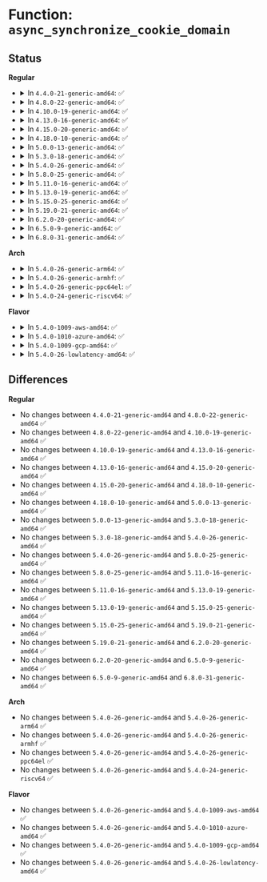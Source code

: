 # Function: <code>async_synchronize_cookie_domain</code>

## Status
<b>Regular</b>
<ul>
<li>
<details>
<summary>In <code>4.4.0-21-generic-amd64</code>: ✅</summary>

```c
void async_synchronize_cookie_domain(async_cookie_t cookie, struct async_domain * domain)
```

```json
{
  "name": "async_synchronize_cookie_domain",
  "collision_type": "Unique Global",
  "inline_type": "No",
  "funcs": [
    {
      "addr": 18446744071579512880,
      "name": "async_synchronize_cookie_domain",
      "external": true,
      "loc": "kernel/async.c:283",
      "file": "kernel/async.c",
      "inline": "seen, unknown",
      "caller_inline": [],
      "caller_func": [
        "kernel/async.c:async_synchronize_full",
        "kernel/async.c:async_synchronize_cookie"
      ]
    }
  ],
  "symbols": [
    {
      "addr": 18446744071579512880,
      "name": "async_synchronize_cookie_domain",
      "section": ".text",
      "bind": "STB_GLOBAL",
      "size": 332
    }
  ]
}
```
</details>
</li>
<li>
<details>
<summary>In <code>4.8.0-22-generic-amd64</code>: ✅</summary>

```c
void async_synchronize_cookie_domain(async_cookie_t cookie, struct async_domain * domain)
```

```json
{
  "name": "async_synchronize_cookie_domain",
  "collision_type": "Unique Global",
  "inline_type": "No",
  "funcs": [
    {
      "addr": 18446744071579526976,
      "name": "async_synchronize_cookie_domain",
      "external": true,
      "loc": "kernel/async.c:283",
      "file": "kernel/async.c",
      "inline": "seen, unknown",
      "caller_inline": [],
      "caller_func": [
        "kernel/async.c:async_synchronize_cookie",
        "kernel/async.c:async_synchronize_full"
      ]
    }
  ],
  "symbols": [
    {
      "addr": 18446744071579526976,
      "name": "async_synchronize_cookie_domain",
      "section": ".text",
      "bind": "STB_GLOBAL",
      "size": 336
    }
  ]
}
```
</details>
</li>
<li>
<details>
<summary>In <code>4.10.0-19-generic-amd64</code>: ✅</summary>

```c
void async_synchronize_cookie_domain(async_cookie_t cookie, struct async_domain * domain)
```

```json
{
  "name": "async_synchronize_cookie_domain",
  "collision_type": "Unique Global",
  "inline_type": "No",
  "funcs": [
    {
      "addr": 18446744071579550624,
      "name": "async_synchronize_cookie_domain",
      "external": true,
      "loc": "kernel/async.c:283",
      "file": "kernel/async.c",
      "inline": "seen, unknown",
      "caller_inline": [],
      "caller_func": [
        "kernel/async.c:async_synchronize_cookie",
        "kernel/async.c:async_synchronize_full"
      ]
    }
  ],
  "symbols": [
    {
      "addr": 18446744071579550624,
      "name": "async_synchronize_cookie_domain",
      "section": ".text",
      "bind": "STB_GLOBAL",
      "size": 325
    }
  ]
}
```
</details>
</li>
<li>
<details>
<summary>In <code>4.13.0-16-generic-amd64</code>: ✅</summary>

```c
void async_synchronize_cookie_domain(async_cookie_t cookie, struct async_domain * domain)
```

```json
{
  "name": "async_synchronize_cookie_domain",
  "collision_type": "Unique Global",
  "inline_type": "No",
  "funcs": [
    {
      "addr": 18446744071579537264,
      "name": "async_synchronize_cookie_domain",
      "external": true,
      "loc": "kernel/async.c:283",
      "file": "kernel/async.c",
      "inline": "seen, unknown",
      "caller_inline": [],
      "caller_func": [
        "kernel/async.c:async_synchronize_cookie",
        "kernel/async.c:async_synchronize_full"
      ]
    }
  ],
  "symbols": [
    {
      "addr": 18446744071579537264,
      "name": "async_synchronize_cookie_domain",
      "section": ".text",
      "bind": "STB_GLOBAL",
      "size": 327
    }
  ]
}
```
</details>
</li>
<li>
<details>
<summary>In <code>4.15.0-20-generic-amd64</code>: ✅</summary>

```c
void async_synchronize_cookie_domain(async_cookie_t cookie, struct async_domain * domain)
```

```json
{
  "name": "async_synchronize_cookie_domain",
  "collision_type": "Unique Global",
  "inline_type": "No",
  "funcs": [
    {
      "addr": 18446744071579564016,
      "name": "async_synchronize_cookie_domain",
      "external": true,
      "loc": "kernel/async.c:287",
      "file": "kernel/async.c",
      "inline": "seen, unknown",
      "caller_inline": [],
      "caller_func": [
        "kernel/async.c:async_synchronize_cookie",
        "kernel/async.c:async_synchronize_full"
      ]
    }
  ],
  "symbols": [
    {
      "addr": 18446744071579564016,
      "name": "async_synchronize_cookie_domain",
      "section": ".text",
      "bind": "STB_GLOBAL",
      "size": 327
    }
  ]
}
```
</details>
</li>
<li>
<details>
<summary>In <code>4.18.0-10-generic-amd64</code>: ✅</summary>

```c
void async_synchronize_cookie_domain(async_cookie_t cookie, struct async_domain * domain)
```

```json
{
  "name": "async_synchronize_cookie_domain",
  "collision_type": "Unique Global",
  "inline_type": "No",
  "funcs": [
    {
      "addr": 18446744071579592288,
      "name": "async_synchronize_cookie_domain",
      "external": true,
      "loc": "kernel/async.c:287",
      "file": "kernel/async.c",
      "inline": "seen, unknown",
      "caller_inline": [],
      "caller_func": [
        "kernel/async.c:async_synchronize_cookie",
        "kernel/async.c:async_synchronize_full"
      ]
    }
  ],
  "symbols": [
    {
      "addr": 18446744071579592288,
      "name": "async_synchronize_cookie_domain",
      "section": ".text",
      "bind": "STB_GLOBAL",
      "size": 320
    }
  ]
}
```
</details>
</li>
<li>
<details>
<summary>In <code>5.0.0-13-generic-amd64</code>: ✅</summary>

```c
void async_synchronize_cookie_domain(async_cookie_t cookie, struct async_domain * domain)
```

```json
{
  "name": "async_synchronize_cookie_domain",
  "collision_type": "Unique Global",
  "inline_type": "No",
  "funcs": [
    {
      "addr": 18446744071579630256,
      "name": "async_synchronize_cookie_domain",
      "external": true,
      "loc": "kernel/async.c:287",
      "file": "kernel/async.c",
      "inline": "seen, unknown",
      "caller_inline": [],
      "caller_func": [
        "kernel/async.c:async_synchronize_cookie",
        "kernel/async.c:async_synchronize_full"
      ]
    }
  ],
  "symbols": [
    {
      "addr": 18446744071579630256,
      "name": "async_synchronize_cookie_domain",
      "section": ".text",
      "bind": "STB_GLOBAL",
      "size": 320
    }
  ]
}
```
</details>
</li>
<li>
<details>
<summary>In <code>5.3.0-18-generic-amd64</code>: ✅</summary>

```c
void async_synchronize_cookie_domain(async_cookie_t cookie, struct async_domain * domain)
```

```json
{
  "name": "async_synchronize_cookie_domain",
  "collision_type": "Unique Global",
  "inline_type": "No",
  "funcs": [
    {
      "addr": 18446744071579655136,
      "name": "async_synchronize_cookie_domain",
      "external": true,
      "loc": "kernel/async.c:288",
      "file": "kernel/async.c",
      "inline": "seen, unknown",
      "caller_inline": [],
      "caller_func": [
        "kernel/async.c:async_synchronize_cookie",
        "kernel/async.c:async_synchronize_full"
      ]
    }
  ],
  "symbols": [
    {
      "addr": 18446744071579655136,
      "name": "async_synchronize_cookie_domain",
      "section": ".text",
      "bind": "STB_GLOBAL",
      "size": 319
    }
  ]
}
```
</details>
</li>
<li>
<details>
<summary>In <code>5.4.0-26-generic-amd64</code>: ✅</summary>

```c
void async_synchronize_cookie_domain(async_cookie_t cookie, struct async_domain * domain)
```

```json
{
  "name": "async_synchronize_cookie_domain",
  "collision_type": "Unique Global",
  "inline_type": "No",
  "funcs": [
    {
      "addr": 18446744071579692224,
      "name": "async_synchronize_cookie_domain",
      "external": true,
      "loc": "kernel/async.c:288",
      "file": "kernel/async.c",
      "inline": "seen, unknown",
      "caller_inline": [],
      "caller_func": [
        "kernel/async.c:async_synchronize_cookie",
        "kernel/async.c:async_synchronize_full"
      ]
    }
  ],
  "symbols": [
    {
      "addr": 18446744071579692224,
      "name": "async_synchronize_cookie_domain",
      "section": ".text",
      "bind": "STB_GLOBAL",
      "size": 319
    }
  ]
}
```
</details>
</li>
<li>
<details>
<summary>In <code>5.8.0-25-generic-amd64</code>: ✅</summary>

```c
void async_synchronize_cookie_domain(async_cookie_t cookie, struct async_domain * domain)
```

```json
{
  "name": "async_synchronize_cookie_domain",
  "collision_type": "Unique Global",
  "inline_type": "No",
  "funcs": [
    {
      "addr": 18446744071579732416,
      "name": "async_synchronize_cookie_domain",
      "external": true,
      "loc": "kernel/async.c:288",
      "file": "kernel/async.c",
      "inline": "seen, unknown",
      "caller_inline": [],
      "caller_func": [
        "kernel/async.c:async_synchronize_cookie",
        "kernel/async.c:async_synchronize_full"
      ]
    }
  ],
  "symbols": [
    {
      "addr": 18446744071579732416,
      "name": "async_synchronize_cookie_domain",
      "section": ".text",
      "bind": "STB_GLOBAL",
      "size": 319
    }
  ]
}
```
</details>
</li>
<li>
<details>
<summary>In <code>5.11.0-16-generic-amd64</code>: ✅</summary>

```c
void async_synchronize_cookie_domain(async_cookie_t cookie, struct async_domain * domain)
```

```json
{
  "name": "async_synchronize_cookie_domain",
  "collision_type": "Unique Global",
  "inline_type": "No",
  "funcs": [
    {
      "addr": 18446744071579712352,
      "name": "async_synchronize_cookie_domain",
      "external": true,
      "loc": "kernel/async.c:288",
      "file": "kernel/async.c",
      "inline": "seen, unknown",
      "caller_inline": [],
      "caller_func": [
        "kernel/async.c:async_synchronize_cookie",
        "kernel/async.c:async_synchronize_full"
      ]
    }
  ],
  "symbols": [
    {
      "addr": 18446744071579712352,
      "name": "async_synchronize_cookie_domain",
      "section": ".text",
      "bind": "STB_GLOBAL",
      "size": 319
    }
  ]
}
```
</details>
</li>
<li>
<details>
<summary>In <code>5.13.0-19-generic-amd64</code>: ✅</summary>

```c
void async_synchronize_cookie_domain(async_cookie_t cookie, struct async_domain * domain)
```

```json
{
  "name": "async_synchronize_cookie_domain",
  "collision_type": "Unique Global",
  "inline_type": "No",
  "funcs": [
    {
      "addr": 18446744071579719712,
      "name": "async_synchronize_cookie_domain",
      "external": true,
      "loc": "kernel/async.c:270",
      "file": "kernel/async.c",
      "inline": "seen, unknown",
      "caller_inline": [],
      "caller_func": [
        "kernel/async.c:async_synchronize_cookie",
        "kernel/async.c:async_synchronize_full"
      ]
    }
  ],
  "symbols": [
    {
      "addr": 18446744071579719712,
      "name": "async_synchronize_cookie_domain",
      "section": ".text",
      "bind": "STB_GLOBAL",
      "size": 270
    }
  ]
}
```
</details>
</li>
<li>
<details>
<summary>In <code>5.15.0-25-generic-amd64</code>: ✅</summary>

```c
void async_synchronize_cookie_domain(async_cookie_t cookie, struct async_domain * domain)
```

```json
{
  "name": "async_synchronize_cookie_domain",
  "collision_type": "Unique Global",
  "inline_type": "No",
  "funcs": [
    {
      "addr": 18446744071579798080,
      "name": "async_synchronize_cookie_domain",
      "external": true,
      "loc": "kernel/async.c:267",
      "file": "kernel/async.c",
      "inline": "seen, unknown",
      "caller_inline": [],
      "caller_func": [
        "kernel/async.c:async_synchronize_cookie",
        "kernel/async.c:async_synchronize_full"
      ]
    }
  ],
  "symbols": [
    {
      "addr": 18446744071579798080,
      "name": "async_synchronize_cookie_domain",
      "section": ".text",
      "bind": "STB_GLOBAL",
      "size": 264
    }
  ]
}
```
</details>
</li>
<li>
<details>
<summary>In <code>5.19.0-21-generic-amd64</code>: ✅</summary>

```c
void async_synchronize_cookie_domain(async_cookie_t cookie, struct async_domain * domain)
```

```json
{
  "name": "async_synchronize_cookie_domain",
  "collision_type": "Unique Global",
  "inline_type": "No",
  "funcs": [
    {
      "addr": 18446744071579907248,
      "name": "async_synchronize_cookie_domain",
      "external": true,
      "loc": "kernel/async.c:267",
      "file": "kernel/async.c",
      "inline": "seen, unknown",
      "caller_inline": [],
      "caller_func": [
        "kernel/async.c:async_synchronize_cookie",
        "kernel/async.c:async_synchronize_full"
      ]
    }
  ],
  "symbols": [
    {
      "addr": 18446744071579907248,
      "name": "async_synchronize_cookie_domain",
      "section": ".text",
      "bind": "STB_GLOBAL",
      "size": 325
    }
  ]
}
```
</details>
</li>
<li>
<details>
<summary>In <code>6.2.0-20-generic-amd64</code>: ✅</summary>

```c
void async_synchronize_cookie_domain(async_cookie_t cookie, struct async_domain * domain)
```

```json
{
  "name": "async_synchronize_cookie_domain",
  "collision_type": "Unique Global",
  "inline_type": "No",
  "funcs": [
    {
      "addr": 18446744071580060496,
      "name": "async_synchronize_cookie_domain",
      "external": true,
      "loc": "kernel/async.c:267",
      "file": "kernel/async.c",
      "inline": "seen, unknown",
      "caller_inline": [],
      "caller_func": [
        "kernel/async.c:async_synchronize_cookie",
        "kernel/async.c:async_synchronize_full"
      ]
    }
  ],
  "symbols": [
    {
      "addr": 18446744071580060496,
      "name": "async_synchronize_cookie_domain",
      "section": ".text",
      "bind": "STB_GLOBAL",
      "size": 325
    }
  ]
}
```
</details>
</li>
<li>
<details>
<summary>In <code>6.5.0-9-generic-amd64</code>: ✅</summary>

```c
void async_synchronize_cookie_domain(async_cookie_t cookie, struct async_domain * domain)
```

```json
{
  "name": "async_synchronize_cookie_domain",
  "collision_type": "Unique Global",
  "inline_type": "No",
  "funcs": [
    {
      "addr": 18446744071580114944,
      "name": "async_synchronize_cookie_domain",
      "external": true,
      "loc": "kernel/async.c:267",
      "file": "kernel/async.c",
      "inline": "seen, unknown",
      "caller_inline": [],
      "caller_func": [
        "kernel/async.c:async_synchronize_cookie",
        "kernel/async.c:async_synchronize_full"
      ]
    }
  ],
  "symbols": [
    {
      "addr": 18446744071580114944,
      "name": "async_synchronize_cookie_domain",
      "section": ".text",
      "bind": "STB_GLOBAL",
      "size": 325
    }
  ]
}
```
</details>
</li>
<li>
<details>
<summary>In <code>6.8.0-31-generic-amd64</code>: ✅</summary>

```c
void async_synchronize_cookie_domain(async_cookie_t cookie, struct async_domain * domain)
```

```json
{
  "name": "async_synchronize_cookie_domain",
  "collision_type": "Unique Global",
  "inline_type": "No",
  "funcs": [
    {
      "addr": 18446744071580160432,
      "name": "async_synchronize_cookie_domain",
      "external": true,
      "loc": "kernel/async.c:309",
      "file": "kernel/async.c",
      "inline": "seen, unknown",
      "caller_inline": [],
      "caller_func": [
        "kernel/async.c:async_synchronize_cookie",
        "kernel/async.c:async_synchronize_full"
      ]
    }
  ],
  "symbols": [
    {
      "addr": 18446744071580160432,
      "name": "async_synchronize_cookie_domain",
      "section": ".text",
      "bind": "STB_GLOBAL",
      "size": 325
    }
  ]
}
```
</details>
</li>
</ul>
<b>Arch</b>
<ul>
<li>
<details>
<summary>In <code>5.4.0-26-generic-arm64</code>: ✅</summary>

```c
void async_synchronize_cookie_domain(async_cookie_t cookie, struct async_domain * domain)
```

```json
{
  "name": "async_synchronize_cookie_domain",
  "collision_type": "Unique Global",
  "inline_type": "No",
  "funcs": [
    {
      "addr": 18446603336490870320,
      "name": "async_synchronize_cookie_domain",
      "external": true,
      "loc": "kernel/async.c:288",
      "file": "kernel/async.c",
      "inline": "seen, unknown",
      "caller_inline": [],
      "caller_func": [
        "kernel/async.c:async_synchronize_cookie",
        "kernel/async.c:async_synchronize_full"
      ]
    }
  ],
  "symbols": [
    {
      "addr": 18446603336490870320,
      "name": "async_synchronize_cookie_domain",
      "section": ".text",
      "bind": "STB_GLOBAL",
      "size": 368
    }
  ]
}
```
</details>
</li>
<li>
<details>
<summary>In <code>5.4.0-26-generic-armhf</code>: ✅</summary>

```c
void async_synchronize_cookie_domain(async_cookie_t cookie, struct async_domain * domain)
```

```json
{
  "name": "async_synchronize_cookie_domain",
  "collision_type": "Unique Global",
  "inline_type": "No",
  "funcs": [
    {
      "addr": 3224889116,
      "name": "async_synchronize_cookie_domain",
      "external": true,
      "loc": "kernel/async.c:288",
      "file": "kernel/async.c",
      "inline": "seen, unknown",
      "caller_inline": [],
      "caller_func": [
        "kernel/async.c:async_synchronize_cookie",
        "kernel/async.c:async_synchronize_full"
      ]
    }
  ],
  "symbols": [
    {
      "addr": 3224889116,
      "name": "async_synchronize_cookie_domain",
      "section": ".text",
      "bind": "STB_GLOBAL",
      "size": 432
    }
  ]
}
```
</details>
</li>
<li>
<details>
<summary>In <code>5.4.0-26-generic-ppc64el</code>: ✅</summary>

```c
void async_synchronize_cookie_domain(async_cookie_t cookie, struct async_domain * domain)
```

```json
{
  "name": "async_synchronize_cookie_domain",
  "collision_type": "Unique Global",
  "inline_type": "No",
  "funcs": [
    {
      "addr": 13835058055283701744,
      "name": "async_synchronize_cookie_domain",
      "external": true,
      "loc": "kernel/async.c:288",
      "file": "kernel/async.c",
      "inline": "seen, unknown",
      "caller_inline": [],
      "caller_func": [
        "kernel/async.c:async_synchronize_cookie",
        "kernel/async.c:async_synchronize_full"
      ]
    }
  ],
  "symbols": [
    {
      "addr": 13835058055283701744,
      "name": "async_synchronize_cookie_domain",
      "section": ".text",
      "bind": "STB_GLOBAL",
      "size": 504
    }
  ]
}
```
</details>
</li>
<li>
<details>
<summary>In <code>5.4.0-24-generic-riscv64</code>: ✅</summary>

```c
void async_synchronize_cookie_domain(async_cookie_t cookie, struct async_domain * domain)
```

```json
{
  "name": "async_synchronize_cookie_domain",
  "collision_type": "Unique Global",
  "inline_type": "No",
  "funcs": [
    {
      "addr": 18446743936271525848,
      "name": "async_synchronize_cookie_domain",
      "external": true,
      "loc": "kernel/async.c:288",
      "file": "kernel/async.c",
      "inline": "seen, unknown",
      "caller_inline": [],
      "caller_func": [
        "kernel/async.c:async_synchronize_cookie",
        "kernel/async.c:async_synchronize_full"
      ]
    }
  ],
  "symbols": [
    {
      "addr": 18446743936271525848,
      "name": "async_synchronize_cookie_domain",
      "section": ".text",
      "bind": "STB_GLOBAL",
      "size": 344
    }
  ]
}
```
</details>
</li>
</ul>
<b>Flavor</b>
<ul>
<li>
<details>
<summary>In <code>5.4.0-1009-aws-amd64</code>: ✅</summary>

```c
void async_synchronize_cookie_domain(async_cookie_t cookie, struct async_domain * domain)
```

```json
{
  "name": "async_synchronize_cookie_domain",
  "collision_type": "Unique Global",
  "inline_type": "No",
  "funcs": [
    {
      "addr": 18446744071579668544,
      "name": "async_synchronize_cookie_domain",
      "external": true,
      "loc": "kernel/async.c:288",
      "file": "kernel/async.c",
      "inline": "seen, unknown",
      "caller_inline": [],
      "caller_func": [
        "kernel/async.c:async_synchronize_cookie",
        "kernel/async.c:async_synchronize_full"
      ]
    }
  ],
  "symbols": [
    {
      "addr": 18446744071579668544,
      "name": "async_synchronize_cookie_domain",
      "section": ".text",
      "bind": "STB_GLOBAL",
      "size": 319
    }
  ]
}
```
</details>
</li>
<li>
<details>
<summary>In <code>5.4.0-1010-azure-amd64</code>: ✅</summary>

```c
void async_synchronize_cookie_domain(async_cookie_t cookie, struct async_domain * domain)
```

```json
{
  "name": "async_synchronize_cookie_domain",
  "collision_type": "Unique Global",
  "inline_type": "No",
  "funcs": [
    {
      "addr": 18446744071579596896,
      "name": "async_synchronize_cookie_domain",
      "external": true,
      "loc": "kernel/async.c:288",
      "file": "kernel/async.c",
      "inline": "seen, unknown",
      "caller_inline": [],
      "caller_func": [
        "kernel/async.c:async_synchronize_cookie",
        "kernel/async.c:async_synchronize_full"
      ]
    }
  ],
  "symbols": [
    {
      "addr": 18446744071579596896,
      "name": "async_synchronize_cookie_domain",
      "section": ".text",
      "bind": "STB_GLOBAL",
      "size": 319
    }
  ]
}
```
</details>
</li>
<li>
<details>
<summary>In <code>5.4.0-1009-gcp-amd64</code>: ✅</summary>

```c
void async_synchronize_cookie_domain(async_cookie_t cookie, struct async_domain * domain)
```

```json
{
  "name": "async_synchronize_cookie_domain",
  "collision_type": "Unique Global",
  "inline_type": "No",
  "funcs": [
    {
      "addr": 18446744071579665776,
      "name": "async_synchronize_cookie_domain",
      "external": true,
      "loc": "kernel/async.c:288",
      "file": "kernel/async.c",
      "inline": "seen, unknown",
      "caller_inline": [],
      "caller_func": [
        "kernel/async.c:async_synchronize_cookie",
        "kernel/async.c:async_synchronize_full"
      ]
    }
  ],
  "symbols": [
    {
      "addr": 18446744071579665776,
      "name": "async_synchronize_cookie_domain",
      "section": ".text",
      "bind": "STB_GLOBAL",
      "size": 319
    }
  ]
}
```
</details>
</li>
<li>
<details>
<summary>In <code>5.4.0-26-lowlatency-amd64</code>: ✅</summary>

```c
void async_synchronize_cookie_domain(async_cookie_t cookie, struct async_domain * domain)
```

```json
{
  "name": "async_synchronize_cookie_domain",
  "collision_type": "Unique Global",
  "inline_type": "No",
  "funcs": [
    {
      "addr": 18446744071579699872,
      "name": "async_synchronize_cookie_domain",
      "external": true,
      "loc": "kernel/async.c:288",
      "file": "kernel/async.c",
      "inline": "seen, unknown",
      "caller_inline": [],
      "caller_func": [
        "kernel/async.c:async_synchronize_cookie",
        "kernel/async.c:async_synchronize_full"
      ]
    }
  ],
  "symbols": [
    {
      "addr": 18446744071579699872,
      "name": "async_synchronize_cookie_domain",
      "section": ".text",
      "bind": "STB_GLOBAL",
      "size": 329
    }
  ]
}
```
</details>
</li>
</ul>

## Differences
<b>Regular</b>
<ul>
<li>
No changes between <code>4.4.0-21-generic-amd64</code> and <code>4.8.0-22-generic-amd64</code> ✅
</li>
<li>
No changes between <code>4.8.0-22-generic-amd64</code> and <code>4.10.0-19-generic-amd64</code> ✅
</li>
<li>
No changes between <code>4.10.0-19-generic-amd64</code> and <code>4.13.0-16-generic-amd64</code> ✅
</li>
<li>
No changes between <code>4.13.0-16-generic-amd64</code> and <code>4.15.0-20-generic-amd64</code> ✅
</li>
<li>
No changes between <code>4.15.0-20-generic-amd64</code> and <code>4.18.0-10-generic-amd64</code> ✅
</li>
<li>
No changes between <code>4.18.0-10-generic-amd64</code> and <code>5.0.0-13-generic-amd64</code> ✅
</li>
<li>
No changes between <code>5.0.0-13-generic-amd64</code> and <code>5.3.0-18-generic-amd64</code> ✅
</li>
<li>
No changes between <code>5.3.0-18-generic-amd64</code> and <code>5.4.0-26-generic-amd64</code> ✅
</li>
<li>
No changes between <code>5.4.0-26-generic-amd64</code> and <code>5.8.0-25-generic-amd64</code> ✅
</li>
<li>
No changes between <code>5.8.0-25-generic-amd64</code> and <code>5.11.0-16-generic-amd64</code> ✅
</li>
<li>
No changes between <code>5.11.0-16-generic-amd64</code> and <code>5.13.0-19-generic-amd64</code> ✅
</li>
<li>
No changes between <code>5.13.0-19-generic-amd64</code> and <code>5.15.0-25-generic-amd64</code> ✅
</li>
<li>
No changes between <code>5.15.0-25-generic-amd64</code> and <code>5.19.0-21-generic-amd64</code> ✅
</li>
<li>
No changes between <code>5.19.0-21-generic-amd64</code> and <code>6.2.0-20-generic-amd64</code> ✅
</li>
<li>
No changes between <code>6.2.0-20-generic-amd64</code> and <code>6.5.0-9-generic-amd64</code> ✅
</li>
<li>
No changes between <code>6.5.0-9-generic-amd64</code> and <code>6.8.0-31-generic-amd64</code> ✅
</li>
</ul>
<b>Arch</b>
<ul>
<li>
No changes between <code>5.4.0-26-generic-amd64</code> and <code>5.4.0-26-generic-arm64</code> ✅
</li>
<li>
No changes between <code>5.4.0-26-generic-amd64</code> and <code>5.4.0-26-generic-armhf</code> ✅
</li>
<li>
No changes between <code>5.4.0-26-generic-amd64</code> and <code>5.4.0-26-generic-ppc64el</code> ✅
</li>
<li>
No changes between <code>5.4.0-26-generic-amd64</code> and <code>5.4.0-24-generic-riscv64</code> ✅
</li>
</ul>
<b>Flavor</b>
<ul>
<li>
No changes between <code>5.4.0-26-generic-amd64</code> and <code>5.4.0-1009-aws-amd64</code> ✅
</li>
<li>
No changes between <code>5.4.0-26-generic-amd64</code> and <code>5.4.0-1010-azure-amd64</code> ✅
</li>
<li>
No changes between <code>5.4.0-26-generic-amd64</code> and <code>5.4.0-1009-gcp-amd64</code> ✅
</li>
<li>
No changes between <code>5.4.0-26-generic-amd64</code> and <code>5.4.0-26-lowlatency-amd64</code> ✅
</li>
</ul>
